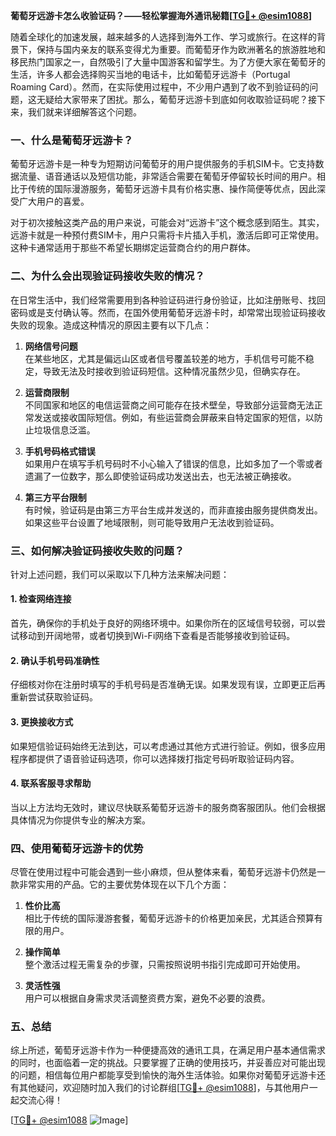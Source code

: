 **葡萄牙远游卡怎么收验证码？——轻松掌握海外通讯秘籍[[TG💪+ @esim1088](https://t.me/s/esim1088)]**

随着全球化的加速发展，越来越多的人选择到海外工作、学习或旅行。在这样的背景下，保持与国内亲友的联系变得尤为重要。而葡萄牙作为欧洲著名的旅游胜地和移民热门国家之一，自然吸引了大量中国游客和留学生。为了方便大家在葡萄牙的生活，许多人都会选择购买当地的电话卡，比如葡萄牙远游卡（Portugal Roaming Card）。然而，在实际使用过程中，不少用户遇到了收不到验证码的问题，这无疑给大家带来了困扰。那么，葡萄牙远游卡到底如何收取验证码呢？接下来，我们就来详细解答这个问题。

### 一、什么是葡萄牙远游卡？

葡萄牙远游卡是一种专为短期访问葡萄牙的用户提供服务的手机SIM卡。它支持数据流量、语音通话以及短信功能，非常适合需要在葡萄牙停留较长时间的用户。相比于传统的国际漫游服务，葡萄牙远游卡具有价格实惠、操作简便等优点，因此深受广大用户的喜爱。

对于初次接触这类产品的用户来说，可能会对“远游卡”这个概念感到陌生。其实，远游卡就是一种预付费SIM卡，用户只需将卡片插入手机，激活后即可正常使用。这种卡通常适用于那些不希望长期绑定运营商合约的用户群体。

### 二、为什么会出现验证码接收失败的情况？

在日常生活中，我们经常需要用到各种验证码进行身份验证，比如注册账号、找回密码或是支付确认等。然而，在国外使用葡萄牙远游卡时，却常常出现验证码接收失败的现象。造成这种情况的原因主要有以下几点：

1. **网络信号问题**  
   在某些地区，尤其是偏远山区或者信号覆盖较差的地方，手机信号可能不稳定，导致无法及时接收到验证码短信。这种情况虽然少见，但确实存在。

2. **运营商限制**  
   不同国家和地区的电信运营商之间可能存在技术壁垒，导致部分运营商无法正常发送或接收国际短信。例如，有些运营商会屏蔽来自特定国家的短信，以防止垃圾信息泛滥。

3. **手机号码格式错误**  
   如果用户在填写手机号码时不小心输入了错误的信息，比如多加了一个零或者遗漏了一位数字，那么即使验证码成功发送出去，也无法被正确接收。

4. **第三方平台限制**  
   有时候，验证码是由第三方平台生成并发送的，而非直接由服务提供商发出。如果这些平台设置了地域限制，则可能导致用户无法收到验证码。

### 三、如何解决验证码接收失败的问题？

针对上述问题，我们可以采取以下几种方法来解决问题：

#### 1. 检查网络连接
首先，确保你的手机处于良好的网络环境中。如果你所在的区域信号较弱，可以尝试移动到开阔地带，或者切换到Wi-Fi网络下查看是否能够接收到验证码。

#### 2. 确认手机号码准确性
仔细核对你在注册时填写的手机号码是否准确无误。如果发现有误，立即更正后再重新尝试获取验证码。

#### 3. 更换接收方式
如果短信验证码始终无法到达，可以考虑通过其他方式进行验证。例如，很多应用程序都提供了语音验证码选项，你可以选择拨打指定号码听取验证码内容。

#### 4. 联系客服寻求帮助
当以上方法均无效时，建议尽快联系葡萄牙远游卡的服务商客服团队。他们会根据具体情况为你提供专业的解决方案。

### 四、使用葡萄牙远游卡的优势

尽管在使用过程中可能会遇到一些小麻烦，但从整体来看，葡萄牙远游卡仍然是一款非常实用的产品。它的主要优势体现在以下几个方面：

1. **性价比高**  
   相比于传统的国际漫游套餐，葡萄牙远游卡的价格更加亲民，尤其适合预算有限的用户。

2. **操作简单**  
   整个激活过程无需复杂的步骤，只需按照说明书指引完成即可开始使用。

3. **灵活性强**  
   用户可以根据自身需求灵活调整资费方案，避免不必要的浪费。

### 五、总结

综上所述，葡萄牙远游卡作为一种便捷高效的通讯工具，在满足用户基本通信需求的同时，也面临着一定的挑战。只要掌握了正确的使用技巧，并妥善应对可能出现的问题，相信每位用户都能享受到愉快的海外生活体验。如果你对葡萄牙远游卡还有其他疑问，欢迎随时加入我们的讨论群组[[TG💪+ @esim1088](https://t.me/s/esim1088)]，与其他用户一起交流心得！

[[TG💪+ @esim1088](https://t.me/s/esim1088) ![Image](https://i.postimg.cc/4NQfJmqS/Snipaste-2025-05-13-00-14-12.png)]